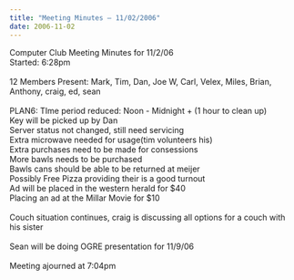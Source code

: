 ```yaml
---
title: "Meeting Minutes – 11/02/2006"
date: 2006-11-02
---
```

Computer Club Meeting Minutes for 11/2/06<br />
Started: 6:28pm<br />
<br />
12 Members Present: Mark, Tim, Dan, Joe W, Carl, Velex, Miles, Brian, Anthony, craig, ed, sean<br />
<br />
PLAN6: TIme period reduced: Noon - Midnight + (1 hour to clean up)<br />
Key will be picked up by Dan<br />
Server status not changed, still need servicing<br />
Extra microwave needed for usage(tim volunteers his)<br />
Extra purchases need to be made for consessions<br />
More bawls needs to be purchased<br />
Bawls cans should be able to be returned at meijer<br />
Possibly Free Pizza providing their is a good turnout<br />
Ad will be placed in the western herald for $40<br />
Placing an ad at the Millar Movie for $10<br />
<br />
Couch situation continues, craig is discussing all options for a couch with his sister<br />
<br />
Sean will be doing OGRE presentation for 11/9/06<br />
<br />
Meeting ajourned at 7:04pm